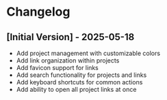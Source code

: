 # Changelog

## [Initial Version] - 2025-05-18

- Add project management with customizable colors
- Add link organization within projects
- Add favicon support for links
- Add search functionality for projects and links
- Add keyboard shortcuts for common actions
- Add ability to open all project links at once